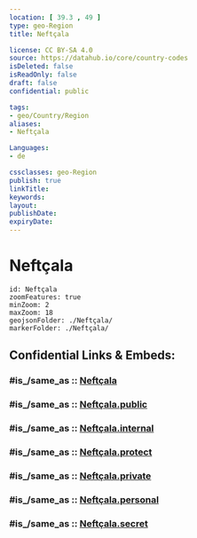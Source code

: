 ```yaml
---
location: [ 39.3 , 49 ] 
type: geo-Region
title: Neftçala

license: CC BY-SA 4.0
source: https://datahub.io/core/country-codes
isDeleted: false
isReadOnly: false
draft: false
confidential: public

tags:
- geo/Country/Region
aliases:
- Neftçala

Languages:
- de

cssclasses: geo-Region
publish: true
linkTitle: 
keywords: 
layout: 
publishDate: 
expiryDate: 
---
```


# Neftçala

```leaflet
id: Neftçala
zoomFeatures: true 
minZoom: 2 
maxZoom: 18
geojsonFolder: ./Neftçala/
markerFolder: ./Neftçala/
```


## Confidential Links & Embeds: 

### #is_/same_as :: [Neftçala](/_Standards/Earth/Continent/Asia/Asia~North~West/Azerbaijan/Regions~Azerbaijan/Aran/counties~Aran/Neftçala.md) 

### #is_/same_as :: [Neftçala.public](/_public/Earth/Continent/Asia/Asia~North~West/Azerbaijan/Regions~Azerbaijan/Aran/counties~Aran/Neftçala.public.md) 

### #is_/same_as :: [Neftçala.internal](/_internal/Earth/Continent/Asia/Asia~North~West/Azerbaijan/Regions~Azerbaijan/Aran/counties~Aran/Neftçala.internal.md) 

### #is_/same_as :: [Neftçala.protect](/_protect/Earth/Continent/Asia/Asia~North~West/Azerbaijan/Regions~Azerbaijan/Aran/counties~Aran/Neftçala.protect.md) 

### #is_/same_as :: [Neftçala.private](/_private/Earth/Continent/Asia/Asia~North~West/Azerbaijan/Regions~Azerbaijan/Aran/counties~Aran/Neftçala.private.md) 

### #is_/same_as :: [Neftçala.personal](/_personal/Earth/Continent/Asia/Asia~North~West/Azerbaijan/Regions~Azerbaijan/Aran/counties~Aran/Neftçala.personal.md) 

### #is_/same_as :: [Neftçala.secret](/_secret/Earth/Continent/Asia/Asia~North~West/Azerbaijan/Regions~Azerbaijan/Aran/counties~Aran/Neftçala.secret.md)


